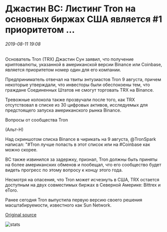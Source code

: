 # Джастин ВС: Листинг Tron на основных биржах США является #1 приоритетом ...

###### 2019-08-11 19:08

Основатель Tron (TRX) Джастин Сун заявил, что получение криптовалюты, указанной в американской версии Binance или Coinbase, является приоритетом номер один для его компании.

Предприниматель отвечал на твиты энтузиастов Tron 9 августа, причем некоторые утверждали, что инвесторы были обеспокоены тем, что граждане Соединенных Штатов не смогут торговать TRX на Binance.

Тревожные колокола также прозвучали после того, как TRX отсутствовал в списке из 30 цифровых активов, исследуемых для предстоящего запуска американского рынка Binance.

Вопросы от сообщества Tron

(Альт-Н)

Над скриншотом списка Binance в чирикать на 9 августа, @TronSpark написал: "#Tron лучше попасть в этот список или на #Coinbase как можно скорее.

ВС также извинился за задержку, признал, Tron должны быть приняты на более американских обменов и пообещал, что его сообщество будет видеть прогресс по этому вопросу к концу этого года.

Несмотря на опасения, что Tron может исчезнуть в США, TRX остается доступным на двух совместимых биржах в Северной Америке: Bittrex и eToro.

Ранее сегодня Tron выпустила первую версию своего решения масштабируемости, известного как Sun Network.

[Original source](https://cointelegraph.com/news/justin-sun-trons-listing-on-major-us-exchange-is-1-priority)

![stats](https://c.statcounter.com/11760860/0/a89fa40b/1/ "stats")
